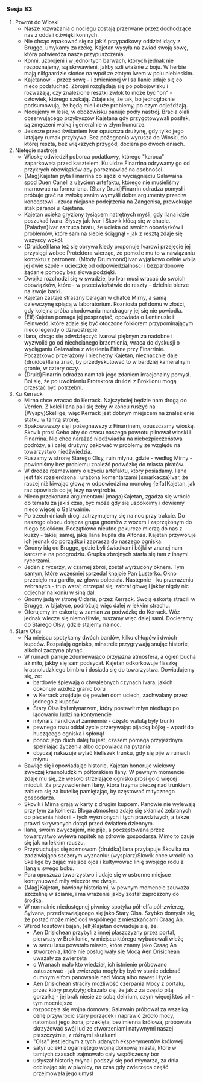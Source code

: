 ### Sesja 83
1. Powrót do Wioski
    - Nasze rozważania o noclegu zostają przerwane przez dochodzące nas z oddali dźwięki konnych.
    - Nie chcąc wpakować się na jakiś przypadkowy oddział idący z Brugge, umykamy za rzekę. Kajetan wysyła na zwiad swoją sowę, która potwierdza nasze przypuszczenia.
    - Konni, uzbrojeni i w jednolitych barwach, których jednak nie rozpoznajemy, są skrwawieni, jakby szli właśnie z boju. W herbie mają nilfgaardzie słońce na wpół ze złotym lwem w polu niebieskim.
    - Kajetanowi - przez sowę - i zmienionej w lisa Ilanie udaje się co nieco podsłuchać. Zbrojni rozglądają się po pobojowisku i rozważają, czy znalezione resztki zwłok to może być "on" - człowiek, którego szukają. Zdaje się, że tak, bo jednogłośnie podsumowują, że będą mieli duże problemy, po czym odjeżdżają.
    - Nocujemy w lesie, w obozowisku panuje podły nastrój. Bracia olali obserwującego przybyszów Kajetana gdy przygotowywali posiłek, są zmęczeni walką i generalnie w złym humorze.
    - Jeszcze przed świtaniem Ivar opuszcza drużynę, gdy tylko jego latający rumak przybywa. Bez pożegnania wyrusza do Wioski, do której reszta, bez większych przygód, dociera po dwóch dniach.
2. Nietęgie nastroje
    - Wioskę odwiedził poborca podatkowy, którego "karoca" zaparkowała przed kasztelem. Ku uldze Finarrina odrywamy go od przykrych obowiązków aby porozmawiać na osobności.
    - {Mag}Kajetan pyta Finarrina co sądzi o wyciągnięciu Galawaina spod Duen Canell z użyciem artefaktu, którego nie musieliśmy marnować na formoriana. {Stary Druid}Finarrin odradza pomysł i próbuje grać na zwłokę zanim wymyśli dobre argumenty przeciw konceptowi - rzuca niejasne podejrzenia na Zangenisa, prowokując atak paranoi u Kajetana.
    - Kajetan ucieka gryziony tysiącem natrętnych myśli, gdy Ilana idzie poszukać Ivara. Słyszy jak Ivar i Skovik kłócą się w chacie. {Paladyn}Ivar zarzuca bratu, że ucieka od swoich obowiązków i problemów, które sam na siebie ściągnął - jak z resztą zdaje się wszyscy wokół.
    - {Druidce}Ilana też się obrywa kiedy proponuje Ivarowi przejęcie jej przysięgi wobec Protektora wierząc, że pomoże mu to w nawiązaniu kontaktu z patronem. {Młody Drummond}Ivar wyjątkowo celnie wbija jej dwie szpile - ucieczkę od odpowiedzialności i bezpardonowe żądanie pomocy bez słowa podzięki.
    - Dwójka rozchodzi się w swadzie, bo Ivar musi wracać do swoich obowiązków, które - w przeciwieństwie do reszty - dzielnie bierze na swoje barki.
    - Kajetan zastaje straszny bałagan w chatce Mirny, a samą dziewczynę śpiącą w laboratorium. Rozniosła pół domu w złości, gdy kolejna próba chodowania mandragory jej się nie powiodła.
    - {Elf}Kajetan pomaga jej posprzątać, opowiada o Lentinusie i Feinwedd, które zdaje się być otoczone folklorem przypominającym nieco legendy o dziwostręcie.
    - Ilana, chcąc się odwdzięczyć Ivarowi pięknym za nadobne i wyzwolić go od niechcianego brzemienia, wraca do dyskusji o wyciąganiu Galawaina z więzienia Eithne przy Finarrinie. Początkowo przerażony i niechętny Kajetan, nieznacznie daje {druidce}Ilana znać, by przedyskutować to w bardziej kameralnym gronie, w cztery oczy.
    - {Druid}Finarrin odradza nam tak jego zdaniem irracjonalny pomysł. Boi się, że po uwolnieniu Protektora druidzi z Brokilonu mogą przestać być potrzebni. 
3. Ku Kerrack
    - Mirna chce wracać do Kerrack. Najszybciej będzie nam drogą do Verden. Z kolei Ilana pali się żeby w końcu ruszyć na {Wyspy}Skellige, więc Kerrack jest dobrym miejscem na znalezienie statku w tamtą stronę.
    - Spakowawszy się i pożegnawszy z Finarrinem, opuszczamy wioskę. Skovik prosi Gebo aby do czasu naszego powrotu pilnował wioski i Finarrina. Nie chce narażać niedźwiadka na niebezpieczeństwa podróży, a i całej drużyny pakować w problemy ze względu na towarzystwo niedźwiedzia.
    - Ruszamy w stronę Starego Olsy, ruin młynu, gdzie - według Mirny - powinniśmy bez problemu znaleźć podwózkę do miasta piratów.
    - W drodze rozmawiamy o użyciu artefaktu, który posiadamy. Ilana jest tak rozsierdzona i urażona komentarzami {smarkacza}Ivar, że raczej niż kiwając głową w odpowiedzi na monolog {elfa}Kajetan, jak raz opowiada co jej leży na wątrobie.
    - Nieco przekonana argumentami {maga}Kajetan, zgadza się wrócić do tematu za jakiś czas, być może gdy się uspokoimy i dowiemy nieco więcej o Galawainie.
    - Po trzech dniach drogi zatrzymujemy się na noc przy trakcie. Do naszego obozu dołącza grupa gnomów z wozem i zaprzężonym do niego osiołkiem. Początkowo nieufne pokurcze mierzą do nas z kuszy - takiej samej, jaką Ilana kupiła dla Alfonsa. Kajetan przywołuje ich jednak do porządku i zaprasza do naszego ogniska.
    - Gnomy idą od Brugge, gdzie byli świadkami bójki w znanej nam karczmie na podgrodziu. Grupka zbrojnych starła się tam z innymi rycerzami. 
    - Jeden z rycerzy, w czarnej zbroi, został wyrzucony oknem. Tym samym, które wcześniej sprzedał knajpie Pan Lusterko. Okno przecięło mu gardło, aż głowa poleciała. Następnie - ku przerażeniu zebranych - trup wstał, otrzepał się, zabrał głowę i jakby nigdy nic odjechał na koniu w siną dal.
    - Gnomy jadą w stronę Cidaris, przez Kerrack. Swoją eskortę stracili w Brugge, w bijatyce, podróżują więc dalej w lekkim strachu.
    - Oferujemy im eskortę w zamian za podwózkę do Kerrack. Wóz jednak wlecze się niemożliwie, ruszamy więc dalej sami. Docieramy do Starego Olsy, gdzie stajemy na noc.
4. Stary Olsa
    - Na miejscu spotykamy dwóch bardów, kilku chłopów i dwóch kupców. Rozpalają ognisko, minstrele przygrywają snując historie, alkohol zaczyna płynąć.
    - W ruinach panuje zdumiewająco przyjazna atmosfera, a ogień bucha aż miło, jakby się sam podsycał. Kajetan odkorkowuje flaszkę krasnoludzkiego bimbru i dosiada się do towarzystwa. Dowiadujemy się, że:
        - bardowie śpiewają o chwalebnych czynach Ivara, jakich dokonuje wzdłóż granic boru
        - w Kerrack znajduje się pewien dom uciech, zachwalany przez jednego z kupców
        - Stary Olsa był młynarzem, który postawił młyn niedługo po lądowaniu ludzi na kontynencie
        - młynarz handlował zamiennie - często walutą były trunki
        - pewnego razu oddał życie przerywając pijacką bójkę - wpadł do huczącego ogniska i spłonął
        - ponoć jego duch dalej tu jest, czasem pomaga przyjezdnym spełniając życzenia albo odpowiada na pytania
        - obyczaj nakazuje wylać kieliszek trunku, gdy się pije w ruinach młynu
    - Bawiąc się i opowiadając historie, Kajetan honoruje wiekowy zwyczaj krasnoludzkim półtorakiem Ilany. W pewnym momencie zdaje mu się, że wesoło strzelające ognisko prosi go o więcej mioduli. Za przyzwoleniem Ilany, która trzyma pieczę nad trunkiem, zabiera się za butelkę pamiętając, by częstować mitycznego gospodarza.
    - Skovik i Mirna grają w karty z drugim kupcem. Panowie nie wylewają przy tym za kołnierz. Błoga atmosfera zdaje się skłaniać zebranych do plecenia historii - tych wyśnionych i tych prawdziwych, a także prawd skrywanych dotąd przed światłem dziennym.
    - Ilana, swoim zwyczajem, nie pije, a poczęstowana przez towarzystwo wylewa napitek na zdrowie gospodarza. Mimo to czuje się jak na lekkim rauszu. 
    - Przysłuchując się rozmowom {druidka}Ilana przyłapuje Skovika na zadziwiająco szczerym wyznaniu: {wyspiarz}Skovik chce wrócić na Skellige by zająć miejsce ojca i kultywować linię swojego rodu z Ilaną u swego boku.
    - Para opuszcza towarzystwo i udaje się w ustronne miejsce kontynuować miły wieczór we dwoje.
    - {Mag}Kajetan, bawiony historiami, w pewnym momencie zauważa szczelinę w ścianie, i ma wrażenie jakby został zaproszony do środka.
    - W normalnie niedostępnej piwnicy spotyka pół-elfa pół-zwierzę, Sylvana, przedstawiającego się jako Stary Olsa. Szybko domyśla się, że postać może mieć coś wspólnego z mieszkańcami Craag An.
    - Wśród toastów i bajań, {elf}Kajetan dowiaduje się, że:
        - Aen Drisichean przybyli z innej płaszczyzny przez portal, pierwszy w Brokilonie, w miejscu którego wybudowali wieżę
        - w sercu lasu powstało miasto, które znamy jako Craag An
        - stworzenia, które nie posługiwały się Mocą Aen Drisichean uważały za zwierzęta
        - o Wranach mało kto wiedział, ich istnienie próbowano zatuszować - jak zwierzęta mogły by być w stanie odebrać dumnym elfom panowanie nad Mocą albo nawet i życie
        - Aen Drisichean straciły możliwość czerpania Mocy z portalu, przez który przybyły; okazało się, że jak z za często pitą gorzałką - jej brak niesie ze sobą delirium, czym więcej ktoś pił - tym mocniejsze
        - rozpoczęła się wojna domowa; Galawain próbował za wszelką cenę przywrócić stary porządek i naprawić źródło mocy, natomiast jego żona, przeklęta, bezimienna królowa, próbowała skrzyżować swój lud ze stworzeniami natywnymi naszej płaszczyźnie, z różnymi skutkami
        - "Olsa" jest jednym z tych udanych eksperymentów królowej
        - satyr uciekł z ogarniętego wojną domową miasta, które w tamtych czasach zajmowało cały współczesny bór
        - usłyszał historię młyna i podszył się pod młynarza, za dnia odcinając się w piwnicy, na czas gdy zwierzęca część przejmowała jego umysł

